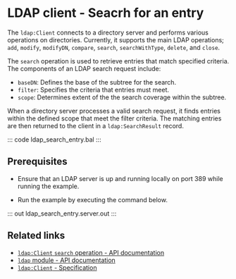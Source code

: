 # LDAP client - Seacrh for an entry

The `ldap:Client` connects to a directory server and performs various operations on directories. Currently, it supports the main LDAP operations; `add`, `modify`, `modifyDN`, `compare`, `search`, `searchWithType`, `delete`, and `close`.

The `search` operation is used to retrieve entries that match specified criteria. The components of an LDAP search request include:

- `baseDN`: Defines the base of the subtree for the search.
- `filter`: Specifies the criteria that entries must meet.
- `scope`: Determines extent of the the search coverage within the subtree.

When a directory server processes a valid search request, it finds entries within the defined scope that meet the filter criteria. The matching entries are then returned to the client in a `ldap:SearchResult` record.

::: code ldap_search_entry.bal :::

## Prerequisites
- Ensure that an LDAP server is up and running locally on port 389 while running the example.

- Run the example by executing the command below.

::: out ldap_search_entry.server.out :::

## Related links
- [`ldap:Client` `search` operation - API documentation](https://central.ballerina.io/ballerina/ldap/latest#Client-search)
- [`ldap` module - API documentation](https://lib.ballerina.io/ballerina/ldap/latest/)
- [`ldap:Client` - Specification](/spec/ldap/#2-ldap-client)
